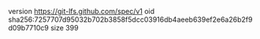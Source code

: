 version https://git-lfs.github.com/spec/v1
oid sha256:7257707d95032b702b3858f5dcc03916db4aeeb639ef2e6a26b2f9d09b7710c9
size 399
